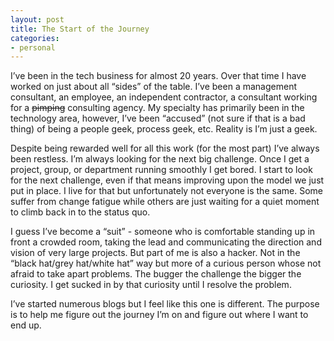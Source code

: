 ```yaml
---
layout: post
title: The Start of the Journey
categories: 
- personal
---
```

I’ve been in the tech business for almost 20 years. Over that time I have worked on just about all 
“sides” of the table. I’ve been a management consultant, an employee, an independent contractor, a 
consultant working for a <strike>pimping</strike> consulting agency. My specialty has primarily been 
in the technology area, however, I’ve been “accused” (not sure if that is a bad thing) of being a 
people geek, process geek, etc. Reality is I’m just a geek. 

Despite being rewarded well for all this work (for the most part) I’ve always been restless. I’m 
always looking for the next big challenge. Once I get a project, group, or department running smoothly 
I get bored. I start to look for the next challenge, even if that means improving upon the model we 
just put in place. I live for that but unfortunately not everyone is the same. Some suffer from change 
fatigue while others are just waiting for a quiet moment to climb back in to the status quo.

I guess I’ve become a “suit” - someone who is comfortable standing up in front a crowded room, taking
the lead and communicating the direction and vision of very large projects. But part of me is also a 
hacker. Not in the “black hat/grey hat/white hat” way but more of a curious person whose not afraid 
to take apart problems. The bugger the challenge the bigger the curiosity. I get sucked in by that 
curiosity until I resolve the problem.

I’ve started numerous blogs but I feel like this one is different. The purpose is to help me figure 
out the journey I’m on and figure out where I want to end up.

